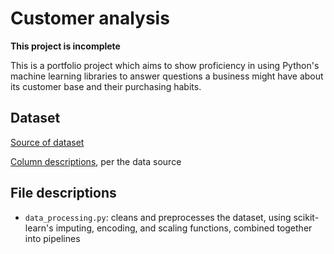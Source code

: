 # Customer analysis

**This project is incomplete**

This is a portfolio project which aims to show proficiency in using Python's machine learning libraries to answer questions a business might have about its customer base and their purchasing habits.

## Dataset

[Source of dataset](https://www.kaggle.com/datasets/imakash3011/customer-personality-analysis)

[Column descriptions](data_dictionary.txt), per the data source


## File descriptions

- `data_processing.py`: cleans and preprocesses the dataset, using scikit-learn's imputing, encoding, and scaling functions, combined together into pipelines